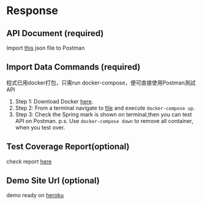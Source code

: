# Response
## API Document (required)
  Import [this](data/pharmacy.postman_demoApi.json) json file to Postman

## Import Data Commands (required)
  程式已用docker打包，只需run docker-compose，便可直接使用Postman測試API
  1. Step 1: Download Docker [here](https://www.docker.com/products/docker-desktop).
  2. Step 2: From a terminal navigate to [file](response) and execute `docker-compose up`.
  3. Step 3: Check the Spring mark is shown on terminal,then you can test API on Postman.
  p.s. Use `docker-compose down` to remove all container, when you test over.

## Test Coverage Report(optional)
  check report [here](#test-coverage-reportoptional)
  
## Demo Site Url (optional)
  demo ready on [heroku](#demo-site-url-optional)
